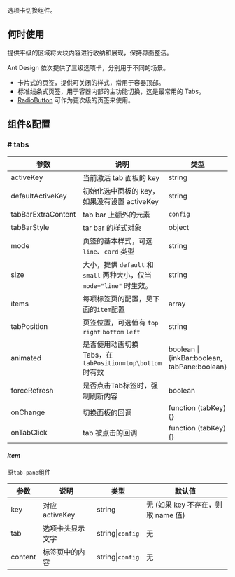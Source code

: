 
选项卡切换组件。

## 何时使用

提供平级的区域将大块内容进行收纳和展现，保持界面整洁。

Ant Design 依次提供了三级选项卡，分别用于不同的场景。

- 卡片式的页签，提供可关闭的样式，常用于容器顶部。
- 标准线条式页签，用于容器内部的主功能切换，这是最常用的 Tabs。
- [RadioButton](#/DataEntry/Radio) 可作为更次级的页签来使用。

## 组件&配置

### # tabs

| 参数             | 说明                                         | 类型     | 默认值        |
|------------------|----------------------------------------------|----------|---------------|
| activeKey        | 当前激活 tab 面板的 key                      | string   | 无            |
| defaultActiveKey | 初始化选中面板的 key，如果没有设置 activeKey | string   | 第一个面板    |
| tabBarExtraContent | tab bar 上额外的元素                       | `config` | 无          |
| tabBarStyle      | tar bar 的样式对象                           | object   | -             |
| mode | 页签的基本样式，可选 `line`、`card`       类型   | string   | 'line'      |
| size | 大小，提供 `default` 和 `small` 两种大小，仅当 `mode="line"` 时生效。  | string   | 'default'      |
| items | 每项标签页的配置，见下面的`item`配置 | array | |
| tabPosition | 页签位置，可选值有 `top` `right` `bottom` `left`  | string   | 'top'      |
| animated | 是否使用动画切换 Tabs，在 `tabPosition=top\bottom` 时有效 | boolean &#124; {inkBar:boolean, tabPane:boolean} | true, 当 mode="card" 时为 false |
| forceRefresh | 是否点击Tab标签时，强制刷新内容 | boolean | false |
| onChange         | 切换面板的回调                               | function (tabKey) {} | 无            |
| onTabClick       | tab 被点击的回调                             | function (tabKey) {} | 无            |


#### *item*

原`tab-pane`组件

| 参数 | 说明             | 类型                    | 默认值 |
|------|------------------|-------------------------|--------|
| key  | 对应 activeKey   | string                  | 无 (如果 key 不存在，则取 name 值)    |
| tab  | 选项卡头显示文字 | string&#124;`config` | 无     |
| content  | 标签页中的内容 | string&#124;`config` | 无     |
